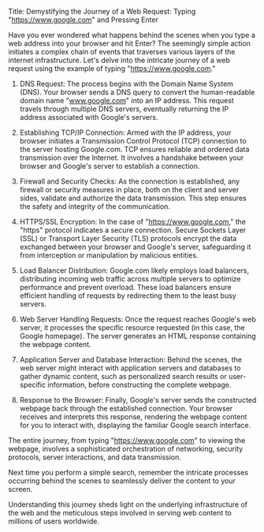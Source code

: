 Title: Demystifying the Journey of a Web Request: Typing "https://www.google.com" and Pressing Enter

Have you ever wondered what happens behind the scenes when you type a web address into your browser and hit Enter? The seemingly simple action initiates a complex chain of events that traverses various layers of the internet infrastructure. Let's delve into the intricate journey of a web request using the example of typing "https://www.google.com."

1. DNS Request:
The process begins with the Domain Name System (DNS). Your browser sends a DNS query to convert the human-readable domain name "www.google.com" into an IP address. This request travels through multiple DNS servers, eventually returning the IP address associated with Google's servers.

2. Establishing TCP/IP Connection:
Armed with the IP address, your browser initiates a Transmission Control Protocol (TCP) connection to the server hosting Google.com. TCP ensures reliable and ordered data transmission over the Internet. It involves a handshake between your browser and Google's server to establish a connection.

3. Firewall and Security Checks:
As the connection is established, any firewall or security measures in place, both on the client and server sides, validate and authorize the data transmission. This step ensures the safety and integrity of the communication.

4. HTTPS/SSL Encryption:
In the case of "https://www.google.com," the "https" protocol indicates a secure connection. Secure Sockets Layer (SSL) or Transport Layer Security (TLS) protocols encrypt the data exchanged between your browser and Google's server, safeguarding it from interception or manipulation by malicious entities.

5. Load Balancer Distribution:
Google.com likely employs load balancers, distributing incoming web traffic across multiple servers to optimize performance and prevent overload. These load balancers ensure efficient handling of requests by redirecting them to the least busy servers.

6. Web Server Handling Requests:
Once the request reaches Google's web server, it processes the specific resource requested (in this case, the Google homepage). The server generates an HTML response containing the webpage content.

7. Application Server and Database Interaction:
Behind the scenes, the web server might interact with application servers and databases to gather dynamic content, such as personalized search results or user-specific information, before constructing the complete webpage.

8. Response to the Browser:
Finally, Google's server sends the constructed webpage back through the established connection. Your browser receives and interprets this response, rendering the webpage content for you to interact with, displaying the familiar Google search interface.

The entire journey, from typing "https://www.google.com" to viewing the webpage, involves a sophisticated orchestration of networking, security protocols, server interactions, and data transmission.

Next time you perform a simple search, remember the intricate processes occurring behind the scenes to seamlessly deliver the content to your screen.

Understanding this journey sheds light on the underlying infrastructure of the web and the meticulous steps involved in serving web content to millions of users worldwide.
